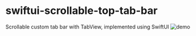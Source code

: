 # swiftui-scrollable-top-tab-bar
 Scrollable custom tab bar with TabView, implemented using SwiftUI
![demo](https://user-images.githubusercontent.com/77775845/118406904-115cdb80-b64c-11eb-9798-d00a1cd7fd8d.gif)
